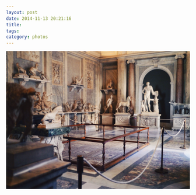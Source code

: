 ```yaml
---
layout: post
date: 2014-11-13 20:21:16
title: 
tags:
category: photos
---
```


![title](/assets/photoblog/roman-statues.jpg)